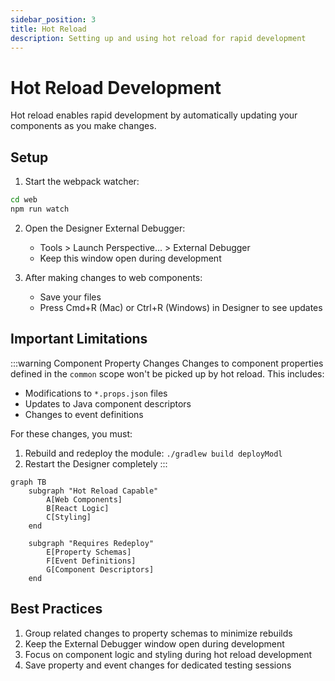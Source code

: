 ```yaml
---
sidebar_position: 3
title: Hot Reload
description: Setting up and using hot reload for rapid development
---
```


# Hot Reload Development

Hot reload enables rapid development by automatically updating your components as you make changes.

## Setup

1. Start the webpack watcher:

```bash
cd web
npm run watch
```

2. Open the Designer External Debugger:

   - Tools > Launch Perspective... > External Debugger
   - Keep this window open during development

3. After making changes to web components:
   - Save your files
   - Press Cmd+R (Mac) or Ctrl+R (Windows) in Designer to see updates

## Important Limitations

:::warning Component Property Changes
Changes to component properties defined in the `common` scope won't be picked up by hot reload. This includes:

- Modifications to `*.props.json` files
- Updates to Java component descriptors
- Changes to event definitions

For these changes, you must:

1. Rebuild and redeploy the module: `./gradlew build deployModl`
2. Restart the Designer completely
   :::

```mermaid
graph TB
    subgraph "Hot Reload Capable"
        A[Web Components]
        B[React Logic]
        C[Styling]
    end

    subgraph "Requires Redeploy"
        E[Property Schemas]
        F[Event Definitions]
        G[Component Descriptors]
    end
```

## Best Practices

1. Group related changes to property schemas to minimize rebuilds
2. Keep the External Debugger window open during development
3. Focus on component logic and styling during hot reload development
4. Save property and event changes for dedicated testing sessions
